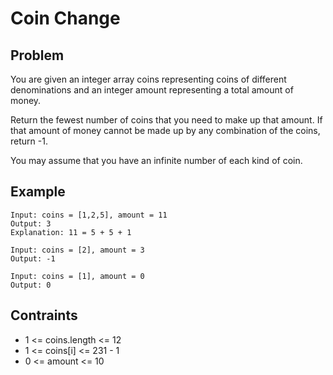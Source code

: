 # Coin Change

## Problem

You are given an integer array coins representing coins of different denominations and an integer amount representing a total amount of money.

Return the fewest number of coins that you need to make up that amount. If that amount of money cannot be made up by any combination of the coins, return -1.

You may assume that you have an infinite number of each kind of coin.

## Example 

```text
Input: coins = [1,2,5], amount = 11
Output: 3
Explanation: 11 = 5 + 5 + 1
```

```text
Input: coins = [2], amount = 3
Output: -1
```

```text
Input: coins = [1], amount = 0
Output: 0
```

## Contraints

- 1 <= coins.length <= 12
- 1 <= coins[i] <= 231 - 1
- 0 <= amount <= 10
